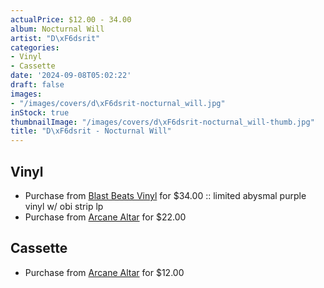 ```yaml
---
actualPrice: $12.00 - 34.00
album: Nocturnal Will
artist: "D\xF6dsrit"
categories:
- Vinyl
- Cassette
date: '2024-09-08T05:02:22'
draft: false
images:
- "/images/covers/d\xF6dsrit-nocturnal_will.jpg"
inStock: true
thumbnailImage: "/images/covers/d\xF6dsrit-nocturnal_will-thumb.jpg"
title: "D\xF6dsrit - Nocturnal Will"
---
```


## Vinyl
* Purchase from [Blast Beats Vinyl](https://blastbeatsvinyl.com/products/dodsrit-nocturnal-will-limited-abysmal-purple-vinyl-w-obi-strip-lp) for $34.00 :: limited abysmal purple vinyl w/ obi strip lp
* Purchase from [Arcane Altar](https://arcanealtar.bigcartel.com/product/dodsrit-nocturnal-will-12-lp) for $22.00
## Cassette
* Purchase from [Arcane Altar](https://arcanealtar.bigcartel.com/product/dodsrit-nocturnal-will-tape) for $12.00

